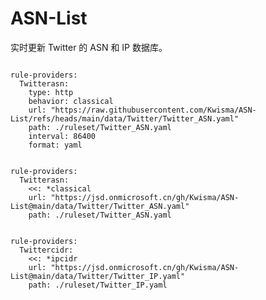 
# ASN-List

实时更新 Twitter 的 ASN 和 IP 数据库。

<pre><code class="language-javascript">
rule-providers:
  Twitterasn:
    type: http
    behavior: classical
    url: "https://raw.githubusercontent.com/Kwisma/ASN-List/refs/heads/main/data/Twitter/Twitter_ASN.yaml"
    path: ./ruleset/Twitter_ASN.yaml
    interval: 86400
    format: yaml
</code></pre>

<pre><code class="language-javascript">
rule-providers:
  Twitterasn:
    <<: *classical
    url: "https://jsd.onmicrosoft.cn/gh/Kwisma/ASN-List@main/data/Twitter/Twitter_ASN.yaml"
    path: ./ruleset/Twitter_ASN.yaml
</code></pre>

<pre><code class="language-javascript">
rule-providers:
  Twittercidr:
    <<: *ipcidr
    url: "https://jsd.onmicrosoft.cn/gh/Kwisma/ASN-List@main/data/Twitter/Twitter_IP.yaml"
    path: ./ruleset/Twitter_IP.yaml
</code></pre>